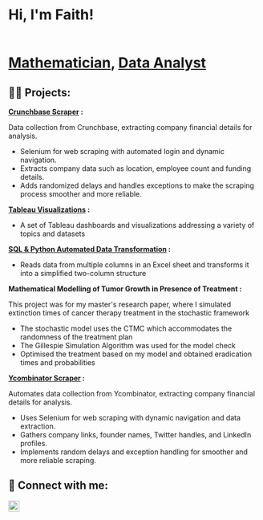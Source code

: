 <h1>Hi, I'm Faith! 
  
   <br/><a href="https://github.com/faithsho">Mathematician</a>, <a href="https://www.linkedin.com/in/faithshokalu/">Data Analyst</a></h1> 
                  

<h2>👨‍💻 Projects:</h2>

<b> <a href="https://github.com/faithsho/Crunchbase-Web-Scraper/tree/main">Crunchbase Scraper</a> :</b>


  Data collection from Crunchbase, extracting company financial details for analysis.

  - Selenium for web scraping with automated login and dynamic navigation.
  - Extracts company data such as location, employee count and funding details.
  - Adds randomized delays and handles exceptions to make the scraping process smoother and more reliable.


<b> <a href="https://github.com/faithsho/Tableau-Visualizations/tree/main">Tableau Visualizations</a> :</b>

- A set of Tableau dashboards and visualizations addressing a variety of topics and datasets


<b> <a href="https://github.com/faithsho/SQL-and-Python-Automated-Data-Transformation">SQL & Python Automated Data Transformation</a> :</b>

- Reads data from multiple columns in an Excel sheet and transforms it into a simplified two-column structure
 
 
<b> Mathematical Modelling of Tumor Growth in Presence of Treatment : </b>

  This project was for my master's research paper, where I simulated extinction times of cancer therapy treatment in the stochastic framework

  - The stochastic model uses the CTMC which accommodates the randomness of the treatment plan
  - The Gillespie Simulation Algorithm was used for the model check
  - Optimised the treatment based on my model and obtained eradication times and probabilities

<b> <a href="https://github.com/faithsho/Ycombinator-Web-Scraper">Ycombinator Scraper</a> :</b>


  Automates data collection from Ycombinator, extracting company financial details for analysis.

- Uses Selenium for web scraping with dynamic navigation and data extraction.  
- Gathers company links, founder names, Twitter handles, and LinkedIn profiles.  
- Implements random delays and exception handling for smoother and more reliable scraping.



 
<!--
- <b>Full Stack Web App (React, NodeJS, Azure, and Machine Learning Components)</b>
  - [Image Analysis Middleware](https://github.com/joshmadakor1/4chan-Image-Analysis-Middleware-C964) <b><i>(Potentially NSFW)</b></i>
- <b>PowerShell</b> 
  - [Windows EventLog: Failed RDP Logins Source IP to full GeoData Conversion](https://github.com/joshmadakor1/Sentinel-Lab)
  - [JWipe (Disk Wiping Utility)](https://github.com/joshmadakor1/Jwipe.PowerShell)
  - [Active Directory Bulk User Creation](https://github.com/joshmadakor1/AD_PS)
  - [FIM (File Integrity Monitor)](https://github.com/joshmadakor1/PowerShell-Integrity-FIM)
- <b>C# (.NET Desktop Applications)</b>
  - [Ransomware Proof of Concept (Encrypter)](https://github.com/joshmadakor1/EncrypterPOC)
  - [Ransomware Proof of Concept (Decrypter)](https://github.com/joshmadakor1/DecrypterPOC)
  - [Keylogger with Email Capability](https://github.com/joshmadakor1/Key-Logger-With-Email)
- <b>Python</b>
  - [Package Delivery Application (Datastructures and Algorithms Demo)](https://github.com/joshmadakor1/Package-Delivery-Pathfinding-Algorithm)
 -->
 
<h2> 🤳 Connect with me:</h2>


[<img align="left" alt="JoshMadakor | LinkedIn" width="22px" src="https://cdn.jsdelivr.net/npm/simple-icons@v3/icons/linkedin.svg" />][linkedin]


[linkedin]: https://linkedin.com/in/faithshokalu


<!-- 
**faithsho/faithsho** is a ✨ _special_ ✨ repository because its `README.md` (this file) appears on your GitHub profile.

Here are some ideas to get you started:

- 🔭 I’m currently working on ...
- 🌱 I’m currently learning ...
- 👯 I’m looking to collaborate on ...
- 🤔 I’m looking for help with ...
- 💬 Ask me about ...
- 📫 How to reach me: ...
- 😄 Pronouns: ...
- ⚡ Fun fact: ...
-->

